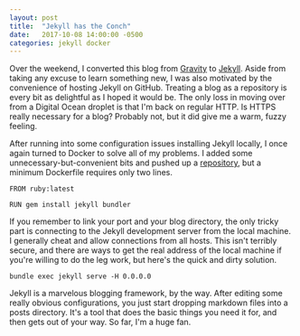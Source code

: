 ```yaml
---
layout: post
title:  "Jekyll has the Conch"
date:   2017-10-08 14:00:00 -0500
categories: jekyll docker
---
```


Over the weekend, I converted this blog from [Gravity](https://getgrav.org) to [Jekyll](https://jekyllrb.com). Aside from taking any excuse to learn something new, I was also motivated by the convenience of hosting Jekyll on GitHub. Treating a blog as a repository is every bit as delightful as I hoped it would be. The only loss in moving over from a Digital Ocean droplet is that I'm back on regular HTTP. Is HTTPS really necessary for a blog? Probably not, but it did give me a warm, fuzzy feeling.

After running into some configuration issues installing Jekyll locally, I once again turned to Docker to solve all of my problems. I added some unnecessary-but-convenient bits and pushed up a [repository](https://github.com/allknowingfrog/docker-jekyll), but a minimum Dockerfile requires only two lines.
```
FROM ruby:latest

RUN gem install jekyll bundler
```

If you remember to link your port and your blog directory, the only tricky part is connecting to the Jekyll development server from the local machine. I generally cheat and allow connections from all hosts. This isn't terribly secure, and there are ways to get the real address of the local machine if you're willing to do the leg work, but here's the quick and dirty solution.
```
bundle exec jekyll serve -H 0.0.0.0
```

Jekyll is a marvelous blogging framework, by the way. After editing some really obvious configurations, you just start dropping markdown files into a posts directory. It's a tool that does the basic things you need it for, and then gets out of your way. So far, I'm a huge fan.
